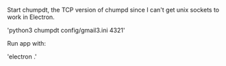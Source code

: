Start chumpdt, the TCP version of chumpd since I can't get unix sockets to work in Electron.

'python3 chumpdt config/gmail3.ini 4321'

Run app with:

'electron .'
